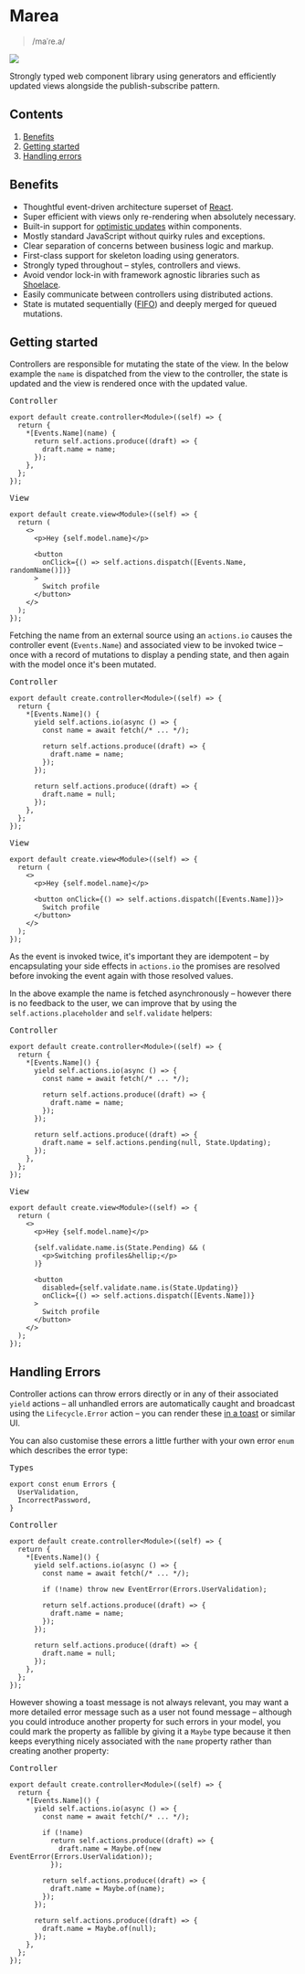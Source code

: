 # Marea

> /maˈɾe.a/

<img src="/media/logo.png" />

Strongly typed web component library using generators and efficiently updated views alongside the publish-subscribe pattern.

## Contents

1. [Benefits](#benefits)
1. [Getting started](#getting-started)
1. [Handling errors](#handling-errors)

## Benefits

- Thoughtful event-driven architecture superset of [React](https://react.dev/).
- Super efficient with views only re-rendering when absolutely necessary.
- Built-in support for [optimistic updates](https://medium.com/@kyledeguzmanx/what-are-optimistic-updates-483662c3e171) within components.
- Mostly standard JavaScript without quirky rules and exceptions.
- Clear separation of concerns between business logic and markup.
- First-class support for skeleton loading using generators.
- Strongly typed throughout &ndash; styles, controllers and views.
- Avoid vendor lock-in with framework agnostic libraries such as [Shoelace](https://shoelace.style/).
- Easily communicate between controllers using distributed actions.
- State is mutated sequentially ([FIFO](<https://en.wikipedia.org/wiki/FIFO_(computing_and_electronics)>)) and deeply merged for queued mutations.

## Getting started

Controllers are responsible for mutating the state of the view. In the below example the `name` is dispatched from the view to the controller, the state is updated and the view is rendered once with the updated value.

<kbd>Controller</kbd>

```tsx
export default create.controller<Module>((self) => {
  return {
    *[Events.Name](name) {
      return self.actions.produce((draft) => {
        draft.name = name;
      });
    },
  };
});
```

<kbd>View</kbd>

```tsx
export default create.view<Module>((self) => {
  return (
    <>
      <p>Hey {self.model.name}</p>

      <button
        onClick={() => self.actions.dispatch([Events.Name, randomName()])}
      >
        Switch profile
      </button>
    </>
  );
});
```

Fetching the name from an external source using an `actions.io` causes the controller event (`Events.Name`) and associated view to be invoked twice &ndash; once with a record of mutations to display a pending state, and then again with the model once it's been mutated.

<kbd>Controller</kbd>

```tsx
export default create.controller<Module>((self) => {
  return {
    *[Events.Name]() {
      yield self.actions.io(async () => {
        const name = await fetch(/* ... */);

        return self.actions.produce((draft) => {
          draft.name = name;
        });
      });

      return self.actions.produce((draft) => {
        draft.name = null;
      });
    },
  };
});
```

<kbd>View</kbd>

```tsx
export default create.view<Module>((self) => {
  return (
    <>
      <p>Hey {self.model.name}</p>

      <button onClick={() => self.actions.dispatch([Events.Name])}>
        Switch profile
      </button>
    </>
  );
});
```

As the event is invoked twice, it's important they are idempotent &ndash; by encapsulating your side effects in `actions.io` the promises are resolved before invoking the event again with those resolved values.

In the above example the name is fetched asynchronously &ndash; however there is no feedback to the user, we can improve that by using the `self.actions.placeholder` and `self.validate` helpers:

<kbd>Controller</kbd>

```tsx
export default create.controller<Module>((self) => {
  return {
    *[Events.Name]() {
      yield self.actions.io(async () => {
        const name = await fetch(/* ... */);

        return self.actions.produce((draft) => {
          draft.name = name;
        });
      });

      return self.actions.produce((draft) => {
        draft.name = self.actions.pending(null, State.Updating);
      });
    },
  };
});
```

<kbd>View</kbd>

```tsx
export default create.view<Module>((self) => {
  return (
    <>
      <p>Hey {self.model.name}</p>

      {self.validate.name.is(State.Pending) && (
        <p>Switching profiles&hellip;</p>
      )}

      <button
        disabled={self.validate.name.is(State.Updating)}
        onClick={() => self.actions.dispatch([Events.Name])}
      >
        Switch profile
      </button>
    </>
  );
});
```

## Handling Errors

Controller actions can throw errors directly or in any of their associated `yield` actions &ndash; all unhandled errors are automatically caught and broadcast using the `Lifecycle.Error` action &ndash; you can render these [in a toast](https://github.com/fkhadra/react-toastify#readme) or similar UI.

You can also customise these errors a little further with your own error `enum` which describes the error type:

<kbd>Types</kbd>

```tsx
export const enum Errors {
  UserValidation,
  IncorrectPassword,
}
```

<kbd>Controller</kbd>

```tsx
export default create.controller<Module>((self) => {
  return {
    *[Events.Name]() {
      yield self.actions.io(async () => {
        const name = await fetch(/* ... */);

        if (!name) throw new EventError(Errors.UserValidation);

        return self.actions.produce((draft) => {
          draft.name = name;
        });
      });

      return self.actions.produce((draft) => {
        draft.name = null;
      });
    },
  };
});
```

However showing a toast message is not always relevant, you may want a more detailed error message such as a user not found message &ndash; although you could introduce another property for such errors in your model, you could mark the property as fallible by giving it a `Maybe` type because it then keeps everything nicely associated with the `name` property rather than creating another property:

<kbd>Controller</kbd>

```tsx
export default create.controller<Module>((self) => {
  return {
    *[Events.Name]() {
      yield self.actions.io(async () => {
        const name = await fetch(/* ... */);

        if (!name)
          return self.actions.produce((draft) => {
            draft.name = Maybe.of(new EventError(Errors.UserValidation));
          });

        return self.actions.produce((draft) => {
          draft.name = Maybe.of(name);
        });
      });

      return self.actions.produce((draft) => {
        draft.name = Maybe.of(null);
      });
    },
  };
});
```
